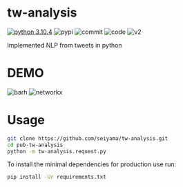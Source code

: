 # tw-analysis
[![python 3.10.4](https://img.shields.io/badge/Python-v3.10.4-blueviolet)](https://www.python.org/downloads/release/python-3104/)
![pypi](https://img.shields.io/badge/pypi-v22.1.2-success)
![commit](https://img.shields.io/badge/Commit%20message-Ja-brightgreen.svg)
![code](https://img.shields.io/badge/code%20comment-Ja-brightgreen.svg)
![v2](https://img.shields.io/endpoint?url=https%3A%2F%2Ftwbadges.glitch.me%2Fbadges%2Fv2)

Implemented NLP from tweets in python

# DEMO
![barh](https://github.com/seiyama/pub-tw-analysis/tree/main/images/barh.png)
![networkx](https://github.com/seiyama/pub-tw-analysis/tree/main/images/networkx.png)

# Usage

```bash
git clone https://github.com/seiyama/tw-analysis.git
cd pub-tw-analysis
python -m tw-analysis.request.py
```

To install the minimal dependencies for production use run:

```bash
pip install -Ur requirements.txt
```
